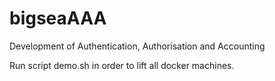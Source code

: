 # bigseaAAA
Development of Authentication, Authorisation and Accounting

Run script demo.sh in order to lift all docker machines. 
